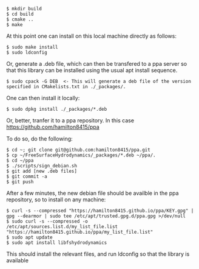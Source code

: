   ```
  $ mkdir build
  $ cd build
  $ cmake ..
  $ make
  ```

At this point one can install on this local machine directly as follows:
  ```
  $ sudo make install
  $ sudo ldconfig
  ```
  
Or, generate a .deb file, which can then be transfered to a ppa server so that this library can be installed using the usual apt install sequence.
  ```
  $ sudo cpack -G DEB  <- This will generate a deb file of the version specified in CMakelists.txt in ./_packages/.
  ```
  
One can then install it locally:
   ```
   $ sudo dpkg install ./_packages/*.deb
   ```

Or, better, tranfer it to a ppa repository.  In this case https://github.com/hamilton8415/ppa

To do so, do the following:
  ```
  $ cd ~; git clone git@github.com:hamilton8415/ppa.git
  $ cp ~/FreeSurfaceHydrodynamics/_packages/*.deb ~/ppa/.
  $ cd ~/ppa  
  $ ./scripts/sign_debian.sh
  $ git add [new .deb files]
  $ git commit -a
  $ git push
```

After a few minutes, the new debian file should be availble in the ppa repository, so to install on any machine:
  ```
  $ curl -s --compressed "https://hamilton8415.github.io/ppa/KEY.gpg" | gpg --dearmor | sudo tee /etc/apt/trusted.gpg.d/ppa.gpg >/dev/null
  $ sudo curl -s --compressed -o /etc/apt/sources.list.d/my_list_file.list "https://hamilton8415.github.io/ppa/my_list_file.list"
  $ sudo apt update
  $ sudo apt install libfshydrodynamics 
  ```
  
This should install the relevant files, and run ldconfig so that the library is available



